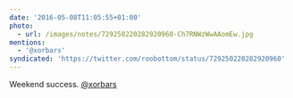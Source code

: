 ```yaml
---
date: '2016-05-08T11:05:55+01:00'
photo:
  - url: /images/notes/729250220282920960-Ch7RNWzWwAAomEw.jpg
mentions:
  - '@xorbars'
syndicated: 'https://twitter.com/roobottom/status/729250220282920960'
---
```

Weekend success. [@xorbars](https://twitter.com/@xorbars) 
